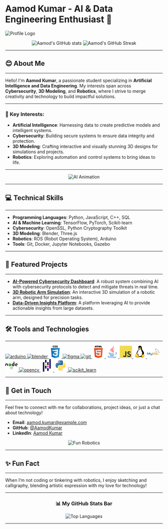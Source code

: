 # Aamod Kumar - AI & Data Engineering Enthusiast 🚀

![Profile Logo](https://via.placeholder.com/150)

<div align="center">
  <img src="https://github-readme-stats.vercel.app/api?username=AamodKumar&show_icons=true&theme=radical" alt="Aamod's GitHub stats"/>
  <img src="https://github-readme-streak-stats.herokuapp.com/?user=AamodKumar&theme=radical" alt="Aamod's GitHub Streak"/>
</div>

---

## 😊 About Me

---

Hello! I'm **Aamod Kumar**, a passionate student specializing in **Artificial Intelligence and Data Engineering**. My interests span across **Cybersecurity**, **3D Modeling**, and **Robotics**, where I strive to merge creativity and technology to build impactful solutions.

---

### 🧠 Key Interests:
- **Artificial Intelligence**: Harnessing data to create predictive models and intelligent systems.
- **Cybersecurity**: Building secure systems to ensure data integrity and protection.
- **3D Modeling**: Crafting interactive and visually stunning 3D designs for simulations and projects.
- **Robotics**: Exploring automation and control systems to bring ideas to life.

---

<div align="center">
  <img src="https://media.giphy.com/media/L1R1tvI9svkIWwpVYr/giphy.gif" alt="AI Animation" width="300"/>
</div>

---

## 💻 Technical Skills

---

- **Programming Languages**: Python, JavaScript, C++, SQL
- **AI & Machine Learning**: TensorFlow, PyTorch, Scikit-learn
- **Cybersecurity**: OpenSSL, Python Cryptography Toolkit
- **3D Modeling**: Blender, Three.js
- **Robotics**: ROS (Robot Operating System), Arduino
- **Tools**: Git, Docker, Jupyter Notebooks, Gazebo

---

## 🔧 Featured Projects

---

- **[AI-Powered Cybersecurity Dashboard](https://github.com/yourusername/ai-cyber-dashboard)**: A robust system combining AI with cybersecurity protocols to detect and mitigate threats in real time.
- **[3D Robotic Arm Simulation](https://github.com/yourusername/3d-robotic-arm)**: An interactive 3D simulation of a robotic arm, designed for precision tasks.
- **[Data-Driven Insights Platform](https://github.com/yourusername/data-insights-platform)**: A platform leveraging AI to provide actionable insights from large datasets.

---

## 🛠️ Tools and Technologies

---

<p align="left">
  <a href="https://www.arduino.cc/" target="_blank" rel="noreferrer"> <img src="https://cdn.worldvectorlogo.com/logos/arduino-1.svg" alt="arduino" width="40" height="40"/> </a>
  <a href="https://www.blender.org/" target="_blank" rel="noreferrer"> <img src="https://download.blender.org/branding/community/blender_community_badge_white.svg" alt="blender" width="40" height="40"/> </a>
  <a href="https://www.w3schools.com/css/" target="_blank" rel="noreferrer"> <img src="https://raw.githubusercontent.com/devicons/devicon/master/icons/css3/css3-original-wordmark.svg" alt="css3" width="40" height="40"/> </a>
  <a href="https://www.figma.com/" target="_blank" rel="noreferrer"> <img src="https://www.vectorlogo.zone/logos/figma/figma-icon.svg" alt="figma" width="40" height="40"/> </a>
  <a href="https://git-scm.com/" target="_blank" rel="noreferrer"> <img src="https://www.vectorlogo.zone/logos/git-scm/git-scm-icon.svg" alt="git" width="40" height="40"/> </a>
  <a href="https://www.w3.org/html/" target="_blank" rel="noreferrer"> <img src="https://raw.githubusercontent.com/devicons/devicon/master/icons/html5/html5-original-wordmark.svg" alt="html5" width="40" height="40"/> </a>
  <a href="https://www.java.com" target="_blank" rel="noreferrer"> <img src="https://raw.githubusercontent.com/devicons/devicon/master/icons/java/java-original.svg" alt="java" width="40" height="40"/> </a>
  <a href="https://developer.mozilla.org/en-US/docs/Web/JavaScript" target="_blank" rel="noreferrer"> <img src="https://raw.githubusercontent.com/devicons/devicon/master/icons/javascript/javascript-original.svg" alt="javascript" width="40" height="40"/> </a>
  <a href="https://www.linux.org/" target="_blank" rel="noreferrer"> <img src="https://raw.githubusercontent.com/devicons/devicon/master/icons/linux/linux-original.svg" alt="linux" width="40" height="40"/> </a>
  <a href="https://www.mysql.com/" target="_blank" rel="noreferrer"> <img src="https://raw.githubusercontent.com/devicons/devicon/master/icons/mysql/mysql-original-wordmark.svg" alt="mysql" width="40" height="40"/> </a>
  <a href="https://nodejs.org" target="_blank" rel="noreferrer"> <img src="https://raw.githubusercontent.com/devicons/devicon/master/icons/nodejs/nodejs-original-wordmark.svg" alt="nodejs" width="40" height="40"/> </a>
  <a href="https://opencv.org/" target="_blank" rel="noreferrer"> <img src="https://www.vectorlogo.zone/logos/opencv/opencv-icon.svg" alt="opencv" width="40" height="40"/> </a>
  <a href="https://pandas.pydata.org/" target="_blank" rel="noreferrer"> <img src="https://raw.githubusercontent.com/devicons/devicon/2ae2a900d2f041da66e950e4d48052658d850630/icons/pandas/pandas-original.svg" alt="pandas" width="40" height="40"/> </a>
  <a href="https://www.python.org" target="_blank" rel="noreferrer"> <img src="https://raw.githubusercontent.com/devicons/devicon/master/icons/python/python-original.svg" alt="python" width="40" height="40"/> </a>
  <a href="https://scikit-learn.org/" target="_blank" rel="noreferrer"> <img src="https://upload.wikimedia.org/wikipedia/commons/0/05/Scikit_learn_logo_small.svg" alt="scikit_learn" width="40" height="40"/> </a>
</p>

---

## 📩 Get in Touch

---

Feel free to connect with me for collaborations, project ideas, or just a chat about technology!

- **Email**: aamod.kumar@example.com
- **GitHub**: [@AamodKumar](https://github.com/AamodKumar)
- **LinkedIn**: [Aamod Kumar](https://linkedin.com/in/aamodkumar)

<div align="center">
  <img src="https://media.giphy.com/media/1AG4ctbMlmrwK0cFZX/giphy.gif" alt="Fun Robotics" width="300"/>
</div>

---

## ✨ Fun Fact

---

When I’m not coding or tinkering with robotics, I enjoy sketching and calligraphy, blending artistic expression with my love for technology!

---

<div align="center">
  <h3>📊 My GitHub Stats Bar</h3>
  <img src="https://github-readme-stats.vercel.app/api/top-langs/?username=AamodKumar&layout=compact&theme=radical" alt="Top Languages"/>
</div>

---
